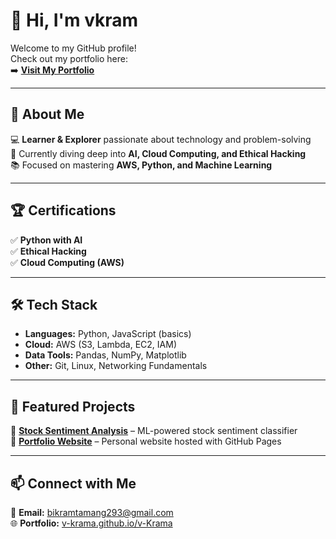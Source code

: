 # 👋 Hi, I'm vkram

Welcome to my GitHub profile!  
Check out my portfolio here:  
➡️ [**Visit My Portfolio**](https://v-krama.github.io/v-Krama/)  

---

## 📜 About Me  
💻 **Learner & Explorer** passionate about technology and problem-solving  
🎯 Currently diving deep into **AI, Cloud Computing, and Ethical Hacking**  
📚 Focused on mastering **AWS, Python, and Machine Learning**  

---

## 🏆 Certifications  
✅ **Python with AI**  
✅ **Ethical Hacking**  
✅ **Cloud Computing (AWS)**  

---

## 🛠 Tech Stack  
- **Languages:** Python, JavaScript (basics)  
- **Cloud:** AWS (S3, Lambda, EC2, IAM)  
- **Data Tools:** Pandas, NumPy, Matplotlib  
- **Other:** Git, Linux, Networking Fundamentals  

---

## 📂 Featured Projects  
🔹 [**Stock Sentiment Analysis**](https://github.com/v-Krama/Portfolio/blob/main/SVC-Stocker-sentiment-analysis/Stock-sentiments.ipynb) – ML-powered stock sentiment classifier  
🔹 [**Portfolio Website**](https://v-krama.github.io/v-Krama/) – Personal website hosted with GitHub Pages  

---

## 📫 Connect with Me  
📧 **Email:** bikramtamang293@gmail.com  
🌐 **Portfolio:** [v-krama.github.io/v-Krama](https://v-krama.github.io/v-Krama/)  
